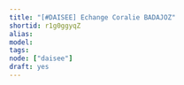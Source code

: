 ```yaml
---
title: "[#DAISEE] Echange Coralie BADAJOZ"
shortid: r1g0ggyqZ
alias:
model:
tags:
node: ["daisee"]
draft: yes
---
```

